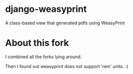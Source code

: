 # django-weasyprint

A class-based view that generated pdfs using WeasyPrint

# About this fork

I combined all the forks lying around.

Then I found out weasyprint does not support 'rem' units. :(
